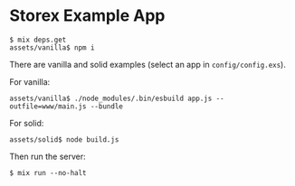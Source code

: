 # Storex Example App

```
$ mix deps.get
assets/vanilla$ npm i
```

There are vanilla and solid examples (select an app in `config/config.exs`).

For vanilla:

```
assets/vanilla$ ./node_modules/.bin/esbuild app.js --outfile=www/main.js --bundle
```

For solid:

```
assets/solid$ node build.js
```

Then run the server:

```
$ mix run --no-halt
```
